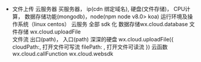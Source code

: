 - 文件上传
  云服务器 买服务器， ip(cdn 绑定域名), 硬盘(文件存储)， CPU计算， 数据存储功能(mongodb)，node(npm node v8.0> koa) 运行环境及操作系统（linux centos）
  云服务 全部  sdk 化  数据存储wx.cloud.database
  文件存储 wx.cloud.uploadFile  
    文件流 出口(path)， 入口(path)   深深的硬盘
    wx.cloud.uploadFile({
      cloudPath:, 打开文件可写流
      filePath: ,  打开文件可读流
    })
  云函数 wx.cloud.callFunction
  wx.cloud.websdk


